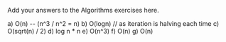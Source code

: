 Add your answers to the Algorithms exercises here.


a) O(n) -- (n^3 / n^2 = n)
b) O(logn) // as iteration is halving each time
c)  O(sqrt(n) / 2)
d) log n * n 
e)  O(n^3)
f) O(n) 
g) O(n) 